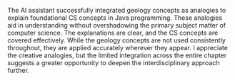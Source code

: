 The AI assistant successfully integrated geology concepts as analogies to explain foundational CS concepts in Java programming. These analogies aid in understanding without overshadowing the primary subject matter of computer science. The explanations are clear, and the CS concepts are covered effectively. While the geology concepts are not used consistently throughout, they are applied accurately wherever they appear. I appreciate the creative analogies, but the limited integration across the entire chapter suggests a greater opportunity to deepen the interdisciplinary approach further.